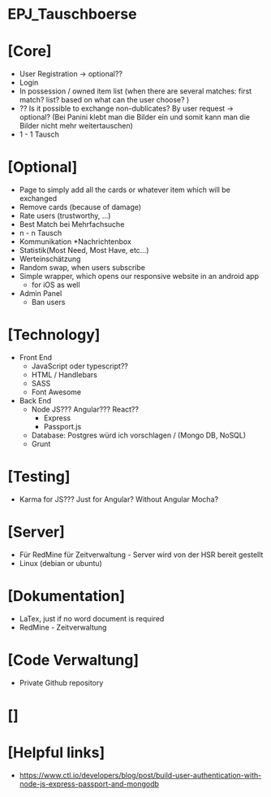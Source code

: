 # EPJ_Tauschboerse

# [Core]
* User Registration -> optional??
* Login
* In possession / owned item list  (when there are several matches: first match? list? based on what can the user choose? )
* ?? Is it possible to exchange non-dublicates? By user request -> optional? (Bei Panini klebt man die Bilder ein und somit kann man die Bilder nicht mehr weitertauschen)
* 1 - 1 Tausch

# [Optional]
* Page to simply add all the cards or whatever item which will be exchanged 
* Remove cards (because of damage)
* Rate users (trustworthy, ...)
* Best Match bei Mehrfachsuche
* n - n Tausch
* Kommunikation
   *Nachrichtenbox
* Statistik(Most Need, Most Have, etc...)
* Werteinschätzung 
* Random swap, when users subscribe
* Simple wrapper, which opens our responsive website in an android app
    * for iOS as well
* Admin Panel
    * Ban users

# [Technology]
* Front End
    * JavaScript oder typescript??
    * HTML / Handlebars
    * SASS
    * Font Awesome
* Back End
    * Node JS??? Angular??? React??
        * Express
        * Passport.js
    * Database: Postgres würd ich vorschlagen / (Mongo DB, NoSQL)
    * Grunt


# [Testing]
* Karma for JS??? Just for Angular? Without Angular Mocha?

# [Server]
* Für RedMine für Zeitverwaltung - Server wird von der HSR bereit gestellt
* Linux (debian or ubuntu)

# [Dokumentation]
* LaTex, just if no word document is required
* RedMine - Zeitverwaltung

# [Code Verwaltung]
* Private Github repository

# []



# [Helpful links]
* https://www.ctl.io/developers/blog/post/build-user-authentication-with-node-js-express-passport-and-mongodb
